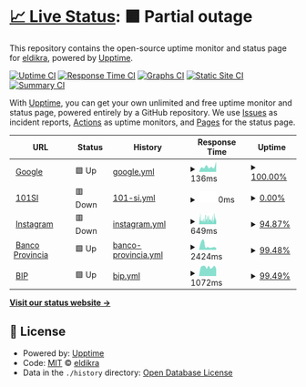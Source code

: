 # [📈 Live Status](https://eldikra.github.io/monitoreo): <!--live status--> **🟧 Partial outage**

This repository contains the open-source uptime monitor and status page for [eldikra](https://eldikra.github.io/monitoreo), powered by [Upptime](https://github.com/upptime/upptime).

[![Uptime CI](https://github.com/eldikra/monitoreo/workflows/Uptime%20CI/badge.svg)](https://github.com/eldikra/monitoreo/actions?query=workflow%3A%22Uptime+CI%22)
[![Response Time CI](https://github.com/eldikra/monitoreo/workflows/Response%20Time%20CI/badge.svg)](https://github.com/eldikra/monitoreo/actions?query=workflow%3A%22Response+Time+CI%22)
[![Graphs CI](https://github.com/eldikra/monitoreo/workflows/Graphs%20CI/badge.svg)](https://github.com/eldikra/monitoreo/actions?query=workflow%3A%22Graphs+CI%22)
[![Static Site CI](https://github.com/eldikra/monitoreo/workflows/Static%20Site%20CI/badge.svg)](https://github.com/eldikra/monitoreo/actions?query=workflow%3A%22Static+Site+CI%22)
[![Summary CI](https://github.com/eldikra/monitoreo/workflows/Summary%20CI/badge.svg)](https://github.com/eldikra/monitoreo/actions?query=workflow%3A%22Summary+CI%22)

With [Upptime](https://upptime.js.org), you can get your own unlimited and free uptime monitor and status page, powered entirely by a GitHub repository. We use [Issues](https://github.com/eldikra/monitoreo/issues) as incident reports, [Actions](https://github.com/eldikra/monitoreo/actions) as uptime monitors, and [Pages](https://eldikra.github.io/monitoreo) for the status page.

<!--start: status pages-->
<!-- This summary is generated by Upptime (https://github.com/upptime/upptime) -->
<!-- Do not edit this manually, your changes will be overwritten -->
<!-- prettier-ignore -->
| URL | Status | History | Response Time | Uptime |
| --- | ------ | ------- | ------------- | ------ |
| <img alt="" src="https://www.google.com/favicon.ico" height="13"> [Google](https://www.google.com) | 🟩 Up | [google.yml](https://github.com/eldikra/monitoreo/commits/HEAD/history/google.yml) | <details><summary><img alt="Response time graph" src="./graphs/google/response-time-week.png" height="20"> 136ms</summary><br><a href="https://eldikra.github.io/monitoreo/history/google"><img alt="Response time 104" src="https://img.shields.io/endpoint?url=https%3A%2F%2Fraw.githubusercontent.com%2Feldikra%2Fmonitoreo%2FHEAD%2Fapi%2Fgoogle%2Fresponse-time.json"></a><br><a href="https://eldikra.github.io/monitoreo/history/google"><img alt="24-hour response time 263" src="https://img.shields.io/endpoint?url=https%3A%2F%2Fraw.githubusercontent.com%2Feldikra%2Fmonitoreo%2FHEAD%2Fapi%2Fgoogle%2Fresponse-time-day.json"></a><br><a href="https://eldikra.github.io/monitoreo/history/google"><img alt="7-day response time 136" src="https://img.shields.io/endpoint?url=https%3A%2F%2Fraw.githubusercontent.com%2Feldikra%2Fmonitoreo%2FHEAD%2Fapi%2Fgoogle%2Fresponse-time-week.json"></a><br><a href="https://eldikra.github.io/monitoreo/history/google"><img alt="30-day response time 133" src="https://img.shields.io/endpoint?url=https%3A%2F%2Fraw.githubusercontent.com%2Feldikra%2Fmonitoreo%2FHEAD%2Fapi%2Fgoogle%2Fresponse-time-month.json"></a><br><a href="https://eldikra.github.io/monitoreo/history/google"><img alt="1-year response time 110" src="https://img.shields.io/endpoint?url=https%3A%2F%2Fraw.githubusercontent.com%2Feldikra%2Fmonitoreo%2FHEAD%2Fapi%2Fgoogle%2Fresponse-time-year.json"></a></details> | <details><summary><a href="https://eldikra.github.io/monitoreo/history/google">100.00%</a></summary><a href="https://eldikra.github.io/monitoreo/history/google"><img alt="All-time uptime 100.00%" src="https://img.shields.io/endpoint?url=https%3A%2F%2Fraw.githubusercontent.com%2Feldikra%2Fmonitoreo%2FHEAD%2Fapi%2Fgoogle%2Fuptime.json"></a><br><a href="https://eldikra.github.io/monitoreo/history/google"><img alt="24-hour uptime 100.00%" src="https://img.shields.io/endpoint?url=https%3A%2F%2Fraw.githubusercontent.com%2Feldikra%2Fmonitoreo%2FHEAD%2Fapi%2Fgoogle%2Fuptime-day.json"></a><br><a href="https://eldikra.github.io/monitoreo/history/google"><img alt="7-day uptime 100.00%" src="https://img.shields.io/endpoint?url=https%3A%2F%2Fraw.githubusercontent.com%2Feldikra%2Fmonitoreo%2FHEAD%2Fapi%2Fgoogle%2Fuptime-week.json"></a><br><a href="https://eldikra.github.io/monitoreo/history/google"><img alt="30-day uptime 100.00%" src="https://img.shields.io/endpoint?url=https%3A%2F%2Fraw.githubusercontent.com%2Feldikra%2Fmonitoreo%2FHEAD%2Fapi%2Fgoogle%2Fuptime-month.json"></a><br><a href="https://eldikra.github.io/monitoreo/history/google"><img alt="1-year uptime 99.99%" src="https://img.shields.io/endpoint?url=https%3A%2F%2Fraw.githubusercontent.com%2Feldikra%2Fmonitoreo%2FHEAD%2Fapi%2Fgoogle%2Fuptime-year.json"></a></details>
| <img alt="" src="https://icons.duckduckgo.com/ip3/www.101si.com.ar.ico" height="13"> [101SI](https://www.101si.com.ar) | 🟥 Down | [101-si.yml](https://github.com/eldikra/monitoreo/commits/HEAD/history/101-si.yml) | <details><summary><img alt="Response time graph" src="./graphs/101-si/response-time-week.png" height="20"> 0ms</summary><br><a href="https://eldikra.github.io/monitoreo/history/101-si"><img alt="Response time 317" src="https://img.shields.io/endpoint?url=https%3A%2F%2Fraw.githubusercontent.com%2Feldikra%2Fmonitoreo%2FHEAD%2Fapi%2F101-si%2Fresponse-time.json"></a><br><a href="https://eldikra.github.io/monitoreo/history/101-si"><img alt="24-hour response time 0" src="https://img.shields.io/endpoint?url=https%3A%2F%2Fraw.githubusercontent.com%2Feldikra%2Fmonitoreo%2FHEAD%2Fapi%2F101-si%2Fresponse-time-day.json"></a><br><a href="https://eldikra.github.io/monitoreo/history/101-si"><img alt="7-day response time 0" src="https://img.shields.io/endpoint?url=https%3A%2F%2Fraw.githubusercontent.com%2Feldikra%2Fmonitoreo%2FHEAD%2Fapi%2F101-si%2Fresponse-time-week.json"></a><br><a href="https://eldikra.github.io/monitoreo/history/101-si"><img alt="30-day response time 0" src="https://img.shields.io/endpoint?url=https%3A%2F%2Fraw.githubusercontent.com%2Feldikra%2Fmonitoreo%2FHEAD%2Fapi%2F101-si%2Fresponse-time-month.json"></a><br><a href="https://eldikra.github.io/monitoreo/history/101-si"><img alt="1-year response time 317" src="https://img.shields.io/endpoint?url=https%3A%2F%2Fraw.githubusercontent.com%2Feldikra%2Fmonitoreo%2FHEAD%2Fapi%2F101-si%2Fresponse-time-year.json"></a></details> | <details><summary><a href="https://eldikra.github.io/monitoreo/history/101-si">0.00%</a></summary><a href="https://eldikra.github.io/monitoreo/history/101-si"><img alt="All-time uptime 50.94%" src="https://img.shields.io/endpoint?url=https%3A%2F%2Fraw.githubusercontent.com%2Feldikra%2Fmonitoreo%2FHEAD%2Fapi%2F101-si%2Fuptime.json"></a><br><a href="https://eldikra.github.io/monitoreo/history/101-si"><img alt="24-hour uptime 0.00%" src="https://img.shields.io/endpoint?url=https%3A%2F%2Fraw.githubusercontent.com%2Feldikra%2Fmonitoreo%2FHEAD%2Fapi%2F101-si%2Fuptime-day.json"></a><br><a href="https://eldikra.github.io/monitoreo/history/101-si"><img alt="7-day uptime 0.00%" src="https://img.shields.io/endpoint?url=https%3A%2F%2Fraw.githubusercontent.com%2Feldikra%2Fmonitoreo%2FHEAD%2Fapi%2F101-si%2Fuptime-week.json"></a><br><a href="https://eldikra.github.io/monitoreo/history/101-si"><img alt="30-day uptime 4.67%" src="https://img.shields.io/endpoint?url=https%3A%2F%2Fraw.githubusercontent.com%2Feldikra%2Fmonitoreo%2FHEAD%2Fapi%2F101-si%2Fuptime-month.json"></a><br><a href="https://eldikra.github.io/monitoreo/history/101-si"><img alt="1-year uptime 15.05%" src="https://img.shields.io/endpoint?url=https%3A%2F%2Fraw.githubusercontent.com%2Feldikra%2Fmonitoreo%2FHEAD%2Fapi%2F101-si%2Fuptime-year.json"></a></details>
| <img alt="" src="https://icons.duckduckgo.com/ip3/www.instagram.com.ico" height="13"> [Instagram](https://www.instagram.com) | 🟥 Down | [instagram.yml](https://github.com/eldikra/monitoreo/commits/HEAD/history/instagram.yml) | <details><summary><img alt="Response time graph" src="./graphs/instagram/response-time-week.png" height="20"> 649ms</summary><br><a href="https://eldikra.github.io/monitoreo/history/instagram"><img alt="Response time 609" src="https://img.shields.io/endpoint?url=https%3A%2F%2Fraw.githubusercontent.com%2Feldikra%2Fmonitoreo%2FHEAD%2Fapi%2Finstagram%2Fresponse-time.json"></a><br><a href="https://eldikra.github.io/monitoreo/history/instagram"><img alt="24-hour response time 528" src="https://img.shields.io/endpoint?url=https%3A%2F%2Fraw.githubusercontent.com%2Feldikra%2Fmonitoreo%2FHEAD%2Fapi%2Finstagram%2Fresponse-time-day.json"></a><br><a href="https://eldikra.github.io/monitoreo/history/instagram"><img alt="7-day response time 649" src="https://img.shields.io/endpoint?url=https%3A%2F%2Fraw.githubusercontent.com%2Feldikra%2Fmonitoreo%2FHEAD%2Fapi%2Finstagram%2Fresponse-time-week.json"></a><br><a href="https://eldikra.github.io/monitoreo/history/instagram"><img alt="30-day response time 646" src="https://img.shields.io/endpoint?url=https%3A%2F%2Fraw.githubusercontent.com%2Feldikra%2Fmonitoreo%2FHEAD%2Fapi%2Finstagram%2Fresponse-time-month.json"></a><br><a href="https://eldikra.github.io/monitoreo/history/instagram"><img alt="1-year response time 633" src="https://img.shields.io/endpoint?url=https%3A%2F%2Fraw.githubusercontent.com%2Feldikra%2Fmonitoreo%2FHEAD%2Fapi%2Finstagram%2Fresponse-time-year.json"></a></details> | <details><summary><a href="https://eldikra.github.io/monitoreo/history/instagram">94.87%</a></summary><a href="https://eldikra.github.io/monitoreo/history/instagram"><img alt="All-time uptime 99.77%" src="https://img.shields.io/endpoint?url=https%3A%2F%2Fraw.githubusercontent.com%2Feldikra%2Fmonitoreo%2FHEAD%2Fapi%2Finstagram%2Fuptime.json"></a><br><a href="https://eldikra.github.io/monitoreo/history/instagram"><img alt="24-hour uptime 94.96%" src="https://img.shields.io/endpoint?url=https%3A%2F%2Fraw.githubusercontent.com%2Feldikra%2Fmonitoreo%2FHEAD%2Fapi%2Finstagram%2Fuptime-day.json"></a><br><a href="https://eldikra.github.io/monitoreo/history/instagram"><img alt="7-day uptime 94.87%" src="https://img.shields.io/endpoint?url=https%3A%2F%2Fraw.githubusercontent.com%2Feldikra%2Fmonitoreo%2FHEAD%2Fapi%2Finstagram%2Fuptime-week.json"></a><br><a href="https://eldikra.github.io/monitoreo/history/instagram"><img alt="30-day uptime 98.47%" src="https://img.shields.io/endpoint?url=https%3A%2F%2Fraw.githubusercontent.com%2Feldikra%2Fmonitoreo%2FHEAD%2Fapi%2Finstagram%2Fuptime-month.json"></a><br><a href="https://eldikra.github.io/monitoreo/history/instagram"><img alt="1-year uptime 99.87%" src="https://img.shields.io/endpoint?url=https%3A%2F%2Fraw.githubusercontent.com%2Feldikra%2Fmonitoreo%2FHEAD%2Fapi%2Finstagram%2Fuptime-year.json"></a></details>
| <img alt="" src="https://icons.duckduckgo.com/ip3/www.bancoprovincia.com.ar.ico" height="13"> [Banco Provincia](https://www.bancoprovincia.com.ar/home/) | 🟩 Up | [banco-provincia.yml](https://github.com/eldikra/monitoreo/commits/HEAD/history/banco-provincia.yml) | <details><summary><img alt="Response time graph" src="./graphs/banco-provincia/response-time-week.png" height="20"> 2424ms</summary><br><a href="https://eldikra.github.io/monitoreo/history/banco-provincia"><img alt="Response time 1412" src="https://img.shields.io/endpoint?url=https%3A%2F%2Fraw.githubusercontent.com%2Feldikra%2Fmonitoreo%2FHEAD%2Fapi%2Fbanco-provincia%2Fresponse-time.json"></a><br><a href="https://eldikra.github.io/monitoreo/history/banco-provincia"><img alt="24-hour response time 1177" src="https://img.shields.io/endpoint?url=https%3A%2F%2Fraw.githubusercontent.com%2Feldikra%2Fmonitoreo%2FHEAD%2Fapi%2Fbanco-provincia%2Fresponse-time-day.json"></a><br><a href="https://eldikra.github.io/monitoreo/history/banco-provincia"><img alt="7-day response time 2424" src="https://img.shields.io/endpoint?url=https%3A%2F%2Fraw.githubusercontent.com%2Feldikra%2Fmonitoreo%2FHEAD%2Fapi%2Fbanco-provincia%2Fresponse-time-week.json"></a><br><a href="https://eldikra.github.io/monitoreo/history/banco-provincia"><img alt="30-day response time 2301" src="https://img.shields.io/endpoint?url=https%3A%2F%2Fraw.githubusercontent.com%2Feldikra%2Fmonitoreo%2FHEAD%2Fapi%2Fbanco-provincia%2Fresponse-time-month.json"></a><br><a href="https://eldikra.github.io/monitoreo/history/banco-provincia"><img alt="1-year response time 1473" src="https://img.shields.io/endpoint?url=https%3A%2F%2Fraw.githubusercontent.com%2Feldikra%2Fmonitoreo%2FHEAD%2Fapi%2Fbanco-provincia%2Fresponse-time-year.json"></a></details> | <details><summary><a href="https://eldikra.github.io/monitoreo/history/banco-provincia">99.48%</a></summary><a href="https://eldikra.github.io/monitoreo/history/banco-provincia"><img alt="All-time uptime 95.36%" src="https://img.shields.io/endpoint?url=https%3A%2F%2Fraw.githubusercontent.com%2Feldikra%2Fmonitoreo%2FHEAD%2Fapi%2Fbanco-provincia%2Fuptime.json"></a><br><a href="https://eldikra.github.io/monitoreo/history/banco-provincia"><img alt="24-hour uptime 100.00%" src="https://img.shields.io/endpoint?url=https%3A%2F%2Fraw.githubusercontent.com%2Feldikra%2Fmonitoreo%2FHEAD%2Fapi%2Fbanco-provincia%2Fuptime-day.json"></a><br><a href="https://eldikra.github.io/monitoreo/history/banco-provincia"><img alt="7-day uptime 99.48%" src="https://img.shields.io/endpoint?url=https%3A%2F%2Fraw.githubusercontent.com%2Feldikra%2Fmonitoreo%2FHEAD%2Fapi%2Fbanco-provincia%2Fuptime-week.json"></a><br><a href="https://eldikra.github.io/monitoreo/history/banco-provincia"><img alt="30-day uptime 99.74%" src="https://img.shields.io/endpoint?url=https%3A%2F%2Fraw.githubusercontent.com%2Feldikra%2Fmonitoreo%2FHEAD%2Fapi%2Fbanco-provincia%2Fuptime-month.json"></a><br><a href="https://eldikra.github.io/monitoreo/history/banco-provincia"><img alt="1-year uptime 99.93%" src="https://img.shields.io/endpoint?url=https%3A%2F%2Fraw.githubusercontent.com%2Feldikra%2Fmonitoreo%2FHEAD%2Fapi%2Fbanco-provincia%2Fuptime-year.json"></a></details>
| <img alt="" src="https://icons.duckduckgo.com/ip3/www.bancoprovincia.bancainternet.com.ar.ico" height="13"> [BIP](https://www.bancoprovincia.bancainternet.com.ar/spa/) | 🟩 Up | [bip.yml](https://github.com/eldikra/monitoreo/commits/HEAD/history/bip.yml) | <details><summary><img alt="Response time graph" src="./graphs/bip/response-time-week.png" height="20"> 1072ms</summary><br><a href="https://eldikra.github.io/monitoreo/history/bip"><img alt="Response time 1089" src="https://img.shields.io/endpoint?url=https%3A%2F%2Fraw.githubusercontent.com%2Feldikra%2Fmonitoreo%2FHEAD%2Fapi%2Fbip%2Fresponse-time.json"></a><br><a href="https://eldikra.github.io/monitoreo/history/bip"><img alt="24-hour response time 877" src="https://img.shields.io/endpoint?url=https%3A%2F%2Fraw.githubusercontent.com%2Feldikra%2Fmonitoreo%2FHEAD%2Fapi%2Fbip%2Fresponse-time-day.json"></a><br><a href="https://eldikra.github.io/monitoreo/history/bip"><img alt="7-day response time 1072" src="https://img.shields.io/endpoint?url=https%3A%2F%2Fraw.githubusercontent.com%2Feldikra%2Fmonitoreo%2FHEAD%2Fapi%2Fbip%2Fresponse-time-week.json"></a><br><a href="https://eldikra.github.io/monitoreo/history/bip"><img alt="30-day response time 1523" src="https://img.shields.io/endpoint?url=https%3A%2F%2Fraw.githubusercontent.com%2Feldikra%2Fmonitoreo%2FHEAD%2Fapi%2Fbip%2Fresponse-time-month.json"></a><br><a href="https://eldikra.github.io/monitoreo/history/bip"><img alt="1-year response time 1115" src="https://img.shields.io/endpoint?url=https%3A%2F%2Fraw.githubusercontent.com%2Feldikra%2Fmonitoreo%2FHEAD%2Fapi%2Fbip%2Fresponse-time-year.json"></a></details> | <details><summary><a href="https://eldikra.github.io/monitoreo/history/bip">99.49%</a></summary><a href="https://eldikra.github.io/monitoreo/history/bip"><img alt="All-time uptime 99.93%" src="https://img.shields.io/endpoint?url=https%3A%2F%2Fraw.githubusercontent.com%2Feldikra%2Fmonitoreo%2FHEAD%2Fapi%2Fbip%2Fuptime.json"></a><br><a href="https://eldikra.github.io/monitoreo/history/bip"><img alt="24-hour uptime 100.00%" src="https://img.shields.io/endpoint?url=https%3A%2F%2Fraw.githubusercontent.com%2Feldikra%2Fmonitoreo%2FHEAD%2Fapi%2Fbip%2Fuptime-day.json"></a><br><a href="https://eldikra.github.io/monitoreo/history/bip"><img alt="7-day uptime 99.49%" src="https://img.shields.io/endpoint?url=https%3A%2F%2Fraw.githubusercontent.com%2Feldikra%2Fmonitoreo%2FHEAD%2Fapi%2Fbip%2Fuptime-week.json"></a><br><a href="https://eldikra.github.io/monitoreo/history/bip"><img alt="30-day uptime 99.57%" src="https://img.shields.io/endpoint?url=https%3A%2F%2Fraw.githubusercontent.com%2Feldikra%2Fmonitoreo%2FHEAD%2Fapi%2Fbip%2Fuptime-month.json"></a><br><a href="https://eldikra.github.io/monitoreo/history/bip"><img alt="1-year uptime 99.92%" src="https://img.shields.io/endpoint?url=https%3A%2F%2Fraw.githubusercontent.com%2Feldikra%2Fmonitoreo%2FHEAD%2Fapi%2Fbip%2Fuptime-year.json"></a></details>

<!--end: status pages-->

[**Visit our status website →**](https://eldikra.github.io/monitoreo)

## 📄 License

- Powered by: [Upptime](https://github.com/upptime/upptime)
- Code: [MIT](./LICENSE) © [eldikra](https://eldikra.github.io/monitoreo)
- Data in the `./history` directory: [Open Database License](https://opendatacommons.org/licenses/odbl/1-0/)
